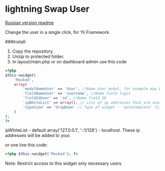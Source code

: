 lightning Swap User
=================
[Russian version readme](https://github.com/githubjeka/lightningSwapUser/blob/master/Readme_rus.md)
 

Change the user in a single click, for Yii Framework.

###Install:

1. Copy the repository.
2. Unzip to protected folder.
3. In layout/main.php or on dashboard admin use this code

```php
<?php
$this->widget(
    'Masked',
    array(
        'modelNameUser' => 'User', //Name User model, for example may be - \users\models\User
        'fieldNameUser' => 'username', //Name field login
        'fieldIdUser' => 'id', //Name field ID
        'ipWhiteList' => array(), // List of ip addresses that are available widget.
        'typeView' => 'dropDown' // Type of widget - 'autoComplete' (CJuiAutoComplete) or 'dropDown' (dropDownList) 
    )
);
?>
```
ipWhiteList - default array('127.0.0.1', '::1/128') - localhost. These ip addresses will be added to your.

or one line this code:
```php
<?php $this->widget('Masked'); ?>
```

Note: Restrict access to this widget only necessary users.
